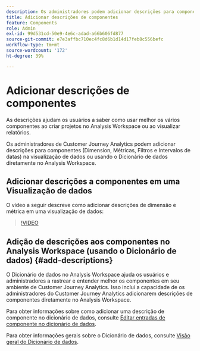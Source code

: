 ```yaml
---
description: Os administradores podem adicionar descrições para componentes usando a visualização de dados.
title: Adicionar descrições de componentes
feature: Components
role: Admin
exl-id: 99d531cd-50e9-4e6c-adad-a66b606fd877
source-git-commit: e7e3affbc710ec4fc8d6b1d14d17feb8c556befc
workflow-type: tm+mt
source-wordcount: '172'
ht-degree: 39%

---
```


# Adicionar descrições de componentes

As descrições ajudam os usuários a saber como usar melhor os vários componentes ao criar projetos no Analysis Workspace ou ao visualizar relatórios.

Os administradores de Customer Journey Analytics podem adicionar descrições para componentes (Dimension, Métricas, Filtros e Intervalos de datas) na visualização de dados ou usando o Dicionário de dados diretamente no Analysis Workspace.

## Adicionar descrições a componentes em uma Visualização de dados

O vídeo a seguir descreve como adicionar descrições de dimensão e métrica em uma visualização de dados:

>[!VIDEO](https://video.tv.adobe.com/v/25453/?quality=12)

## Adição de descrições aos componentes no Analysis Workspace (usando o Dicionário de dados) {#add-descriptions}

O Dicionário de dados no Analysis Workspace ajuda os usuários e administradores a rastrear e entender melhor os componentes em seu ambiente de Customer Journey Analytics. Isso inclui a capacidade de os administradores do Customer Journey Analytics adicionarem descrições de componentes diretamente no Analysis Workspace.

Para obter informações sobre como adicionar uma descrição de componente no dicionário de dados, consulte [Editar entradas de componente no dicionário de dados](/help/components/data-dictionary/edit-entries-data-dictionary.md).

Para obter informações gerais sobre o Dicionário de dados, consulte [Visão geral do Dicionário de dados](/help/components/data-dictionary/data-dictionary-overview.md).
